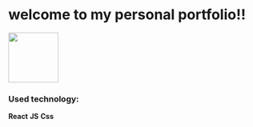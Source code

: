# welcome to my personal portfolio!! 
<a href="https://juliorivasz.github.io/PortFolio/" target="_blank" >
  <img src="https://cdn-icons-png.flaticon.com/512/1454/1454827.png" width="100" height="100" />
</a>

### Used technology:

**React** 
**JS**
**Css**

